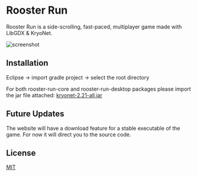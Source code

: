 # Rooster Run

Rooster Run is a side-scrolling, fast-paced, multiplayer game made with LibGDX & KryoNet.

![screenshot](https://cdn.discordapp.com/attachments/235770146529083393/806188457688170556/Capture.PNG)

## Installation

Eclipse -> import gradle project -> select the root directory

For both rooster-run-core and rooster-run-desktop packages please import the jar file attached: [kryonet-2.21-all.jar](https://github.com/EsotericSoftware/kryonet)

## Future Updates
The website will have a download feature for a stable executable of the game. For now it will direct you to the source code.

## License
[MIT](https://choosealicense.com/licenses/mit/)
